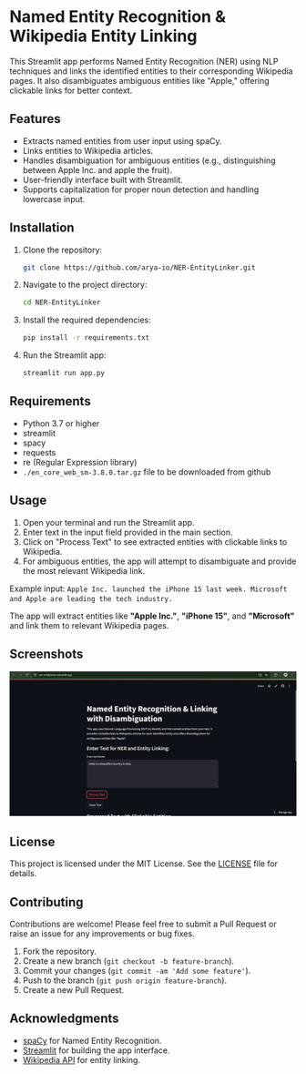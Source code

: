 # Named Entity Recognition & Wikipedia Entity Linking

This Streamlit app performs Named Entity Recognition (NER) using NLP techniques and links the identified entities to their corresponding Wikipedia pages. It also disambiguates ambiguous entities like "Apple," offering clickable links for better context.

## Features
- Extracts named entities from user input using spaCy.
- Links entities to Wikipedia articles.
- Handles disambiguation for ambiguous entities (e.g., distinguishing between Apple Inc. and apple the fruit).
- User-friendly interface built with Streamlit.
- Supports capitalization for proper noun detection and handling lowercase input.

## Installation

1. Clone the repository:
    ```bash
    git clone https://github.com/arya-io/NER-EntityLinker.git
    ```

2. Navigate to the project directory:
    ```bash
    cd NER-EntityLinker
    ```

3. Install the required dependencies:
    ```bash
    pip install -r requirements.txt
    ```

4. Run the Streamlit app:
    ```bash
    streamlit run app.py
    ```

## Requirements

- Python 3.7 or higher
- streamlit
- spacy
- requests
- re (Regular Expression library)
- `./en_core_web_sm-3.8.0.tar.gz` file to be downloaded from github

## Usage

1. Open your terminal and run the Streamlit app.
2. Enter text in the input field provided in the main section.
3. Click on "Process Text" to see extracted entities with clickable links to Wikipedia.
4. For ambiguous entities, the app will attempt to disambiguate and provide the most relevant Wikipedia link.

Example input: 
`Apple Inc. launched the iPhone 15 last week. Microsoft and Apple are leading the tech industry.`

The app will extract entities like **"Apple Inc."**, **"iPhone 15"**, and **"Microsoft"** and link them to relevant Wikipedia pages.

## Screenshots

![App Interface Screenshot](screenshot.png)

## License

This project is licensed under the MIT License. See the [LICENSE](LICENSE) file for details.

## Contributing

Contributions are welcome! Please feel free to submit a Pull Request or raise an issue for any improvements or bug fixes.

1. Fork the repository.
2. Create a new branch (`git checkout -b feature-branch`).
3. Commit your changes (`git commit -am 'Add some feature'`).
4. Push to the branch (`git push origin feature-branch`).
5. Create a new Pull Request.

## Acknowledgments

- [spaCy](https://spacy.io/) for Named Entity Recognition.
- [Streamlit](https://streamlit.io/) for building the app interface.
- [Wikipedia API](https://www.mediawiki.org/wiki/API:Main_page) for entity linking.

